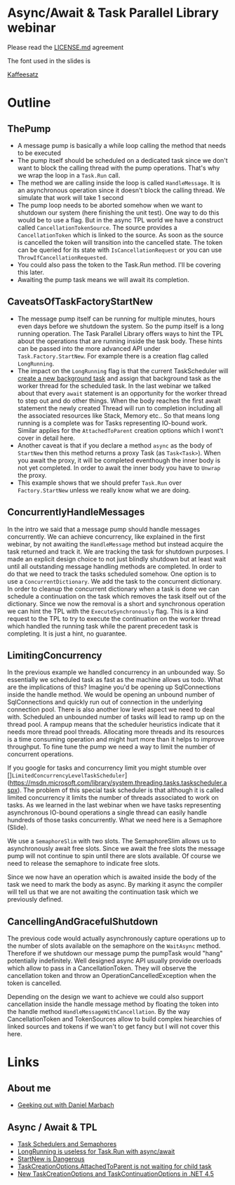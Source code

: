 # Async/Await & Task Parallel Library webinar

Please read the [LICENSE.md](License) agreement

The font used in the slides is

[Kaffeesatz](https://www.yanone.de/fonts/kaffeesatz/)

# Outline

## ThePump

* A message pump is basically a while loop calling the method that needs to be executed
* The pump itself should be scheduled on a dedicated task since we don't want to block the calling thread with the pump operations. That's why we wrap the loop in a `Task.Run` call.
* The method we are calling inside the loop is called `HandleMessage`. It is an asynchronous operation since it doesn't block the calling thread. We simulate that work will take 1 second
* The pump loop needs to be aborted somehow when we want to shutdown our system (here finishing the unit test). One way to do this would be to use a flag. But in the async TPL world we have a construct called `CancellationTokenSource`. The source provides a `CancellationToken` which is linked to the source. As soon as the source is cancelled the token will transition into the cancelled state. The token can be queried for its state with `IsCancellationRequest` or you can use `ThrowIfCancellationRequested`.
* You could also pass the token to the Task.Run method. I'll be covering this later.
* Awaiting the pump task means we will await its completion.

## CaveatsOfTaskFactoryStartNew

* The message pump itself can be running for multiple minutes, hours even days before we shutdown the system. So the pump itself is a long running operation. The Task Parallel Library offers ways to hint the TPL about the operations that are running inside the task body. These hints can be passed into the more advanced API under `Task.Factory.StartNew`. For example there is a creation flag called `LongRunning`.
* The impact on the `LongRunning` flag is that the current TaskScheduler will [create a new background task](http://referencesource.microsoft.com/#mscorlib/system/threading/Tasks/ThreadPoolTaskScheduler.cs,57) and assign that background task as the worker thread for the scheduled task. In the last webinar we talked about that every `await` statement is an opportunity for the worker thread to step out and do other things. When the body reaches the first await statement the newly created Thread will run to completion including all the associated resources like Stack, Memory etc.. So that means long running is a complete was for Tasks representing IO-bound work. Similar applies for the `AttachedToParent` creation options which I wont't cover in detail here.
* Another caveat is that if you declare a method `async` as the body of `StartNew` then this method returns a proxy Task (as `Task<Task>`). When you await the proxy, it will be completed eventhough the inner body is not yet completed. In order to await the inner body you have to `Unwrap` the proxy.
* This example shows that we should prefer `Task.Run` over `Factory.StartNew` unless we really know what we are doing.

## ConcurrentlyHandleMessages

In the intro we said that a message pump should handle messages concurrently. We can achieve concurrency, like explained in the first webinar, by not awaiting the `HandleMessage` method but instead acquire the task returned and track it. We are tracking the task for shutdown purposes. I made an explicit design choice to not just blindly shutdown but at least wait until all outstanding message handling methods are completed. In order to do that we need to track the tasks scheduled somehow. One option is to use a `ConcurrentDictionary`. We add the task to the concurrent dictionary. In order to cleanup the concurrent dictionary when a task is done we can schedule a continuation on the task which removes the task itself out of the dictionary. Since we now the removal is a short and synchronous operation we can hint the TPL with the `ExecuteSynchronously` flag. This is a kind request to the TPL to try to execute the continuation on the worker thread which handled the running task while the parent precedent task is completing. It is just a hint, no guarantee.  

## LimitingConcurrency

In the previous example we handled concurrency in an unbounded way. So essentially we scheduled task as fast as the machine allows us todo. What are the implications of this? Imagine you'd be opening up SqlConnections inside the handle method. We would be opening an unbound number of SqlConnections and quickly run out of connection in the underlying connection pool. There is also another low level aspect we need to deal with. Scheduled an unbounded number of tasks will lead to ramp up on the thread pool. A rampup means that the scheduler heuristics indicate that it needs more thread pool threads. Allocating more threads and its resources is a time consuming operation and might hurt more than it helps to improve throughput. To fine tune the pump we need a way to limit the number of concurrent operations.

If you google for tasks and concurrency limit you might stumble over []`LimitedConcurrencyLevelTaskScheduler`](https://msdn.microsoft.com/library/system.threading.tasks.taskscheduler.aspx). The problem of this special task scheduler is that although it is called limited concurrency it limits the number of threads associated to work on tasks. As we learned in the last webinar when we have tasks representing asynchronous IO-bound operations a single thread can easily handle hundreds of those tasks concurrently. What we need here is a Semaphore (Slide).

We use a `SemaphoreSlim` with two slots. The SemaphoreSlim allows us to asynchronously await free slots. Since we await the free slots the message pump will not continue to spin until there are slots available. Of course we need to release the semaphore to indicate free slots.

Since we now have an operation which is awaited inside the body of the task we need to mark the body as async. By marking it async the compiler will tell us that we are not awaiting the continuation task which we previously defined.

## CancellingAndGracefulShutdown

The previous code would actually asynchronously capture operations up to the number of slots available on the semaphore on the `WaitAsync` method. Therefore if we shutdown our message pump the pumpTask would "hang" potentially indefinitely. Well designed async API usually provide overloads which allow to pass in a CancellationToken. They will observe the cancellation token and throw an OperationCancelledException when the token is cancelled.

Depending on the design we want to achieve we could also support cancellation inside the handle message method by floating the token into the handle method `HandleMessageWithCancellation`. By the way CancellationToken and TokenSources allow to build complex hiearchies of linked sources and tokens if we wan't to get fancy but I will not cover this here.

# Links
## About me
* [Geeking out with Daniel Marbach]( http://developeronfire.com/episode-077-daniel-marbach-geeking-out)

## Async / Await & TPL
* [Task Schedulers and Semaphores](https://blogs.msdn.microsoft.com/andrewarnottms/2016/02/06/taskschedulers-and-semaphores/)
* [LongRunning is useless for Task.Run with async/await](https://blog.i3arnon.com/2015/07/02/task-run-long-running/)
* [StartNew is Dangerous](http://blog.stephencleary.com/2013/08/startnew-is-dangerous.html)
* [TaskCreationOptions.AttachedToParent is not waiting for child task](http://stackoverflow.com/questions/14150448/taskcreationoptions-attachedtoparent-is-not-waiting-for-child-task)
* [New TaskCreationOptions and TaskContinuationOptions in .NET 4.5](http://blogs.msdn.com/b/pfxteam/archive/2012/09/22/new-taskcreationoptions-and-taskcontinuationoptions-in-net-4-5.aspx)
